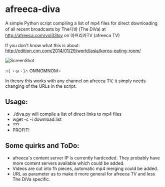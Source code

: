 # afreeca-diva

A simple Python script compiling a list of mp4 files for direct downloading of all recent broadcasts by The디바 (The DiVa) at http://afreeca.com/vol33lov on 아프리카TV (afreeca TV)

If you don't know what this is about: http://edition.cnn.com/2014/01/29/world/asia/korea-eating-room/

![ScreenShot](http://stuff.iceblock.org/diva.jpg)

∩( ・ω・)∩ OMNOMNOM~

In theory this works with any channel on afreeca TV, it simply needs changing of the URLs in the script.

## Usage:

* ./diva.py will compile a list of direct links to mp4 files
* wget -c -i download.list
* ???
* PROFIT!

## Some quirks and ToDo:

* afreeca's content server IP is currently hardcoded. They probably have more content servers available which could be added.
* Videos are cut into 1h pieces, automatic mp4 merging could be added.
* URL as parameter as to make it more general for afreeca TV and less The DiVa specific.
